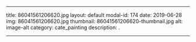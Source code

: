 
---
title: 86041561206620.jpg
layout: default
modal-id: 174
date: 2019-06-28
img: 86041561206620.jpg
thumbnail: 86041561206620-thumbnail.jpg
alt: image-alt
category: cate_painting
description: .

---
